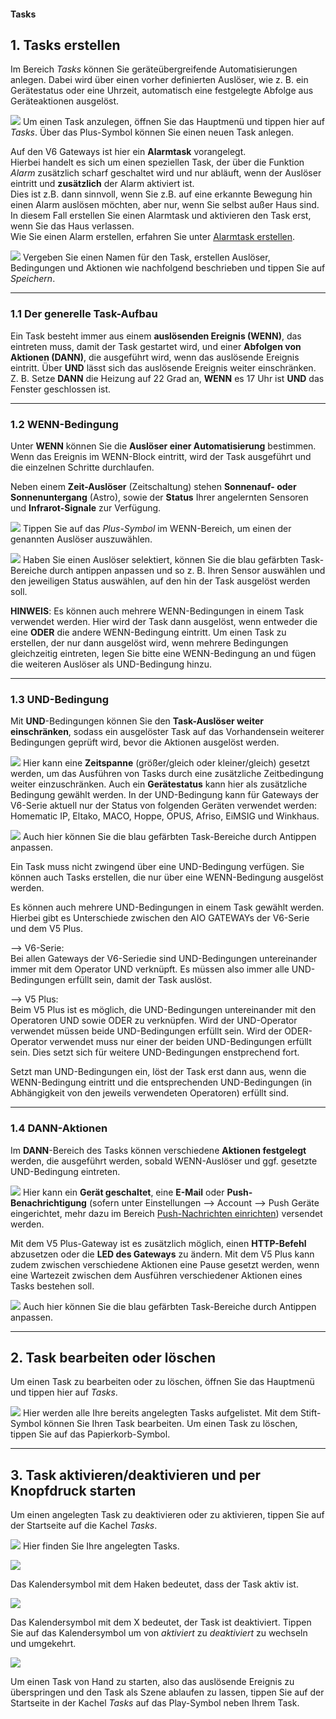#### Tasks

## 1\. Tasks erstellen

Im Bereich *Tasks* können Sie geräteübergreifende Automatisierungen
anlegen. Dabei wird über einen vorher definierten Auslöser, wie z. B.
ein Gerätestatus oder eine Uhrzeit, automatisch eine festgelegte Abfolge
aus Geräteaktionen ausgelöst.

![](/de/iqontrol_neo/iqneo_task_anlegen.jpg) Um einen Task anzulegen,
öffnen Sie das Hauptmenü und tippen hier auf *Tasks*. Über das
Plus-Symbol können Sie einen neuen Task anlegen.  
  
Auf den V6 Gateways ist hier ein **Alarmtask** vorangelegt.  
Hierbei handelt es sich um einen speziellen Task, der über die Funktion
*Alarm* zusätzlich scharf geschaltet wird und nur abläuft, wenn der
Auslöser eintritt und **zusätzlich** der Alarm aktiviert ist.  
Dies ist z.B. dann sinnvoll, wenn Sie z.B. auf eine erkannte Bewegung
hin einen Alarm auslösen möchten, aber nur, wenn Sie selbst außer Haus
sind. In diesem Fall erstellen Sie einen Alarmtask und aktivieren den
Task erst, wenn Sie das Haus verlassen.  
Wie Sie einen Alarm erstellen, erfahren Sie unter [Alarmtask
erstellen](/de/iqontrol_neo/alarm).

![](/de/iqontrol_neo/iqneo_taskuebersicht.jpg) Vergeben Sie einen Namen
für den Task, erstellen Auslöser, Bedingungen und Aktionen wie
nachfolgend beschrieben und tippen Sie auf *Speichern*.

-----

### 1.1 Der generelle Task-Aufbau

Ein Task besteht immer aus einem **auslösenden Ereignis (WENN)**, das
eintreten muss, damit der Task gestartet wird, und einer **Abfolgen von
Aktionen (DANN)**, die ausgeführt wird, wenn das auslösende Ereignis
eintritt. Über **UND** lässt sich das auslösende Ereignis weiter
einschränken. Z. B. Setze **DANN** die Heizung auf 22 Grad an, **WENN**
es 17 Uhr ist **UND** das Fenster geschlossen ist.

-----

### 1.2 WENN-Bedingung

Unter **WENN** können Sie die **Auslöser einer Automatisierung**
bestimmen. Wenn das Ereignis im WENN-Block eintritt, wird der Task
ausgeführt und die einzelnen Schritte durchlaufen.

Neben einem **Zeit-Auslöser** (Zeitschaltung) stehen **Sonnenauf- oder
Sonnenuntergang** (Astro), sowie der **Status** Ihrer angelernten
Sensoren und **Infrarot-Signale** zur Verfügung.

![](/de/iqontrol_neo/iqneo_wenn.jpg) Tippen Sie auf das *Plus-Symbol* im
WENN-Bereich, um einen der genannten Auslöser auszuwählen.

![](/de/iqontrol_neo/iqneo_ausloeser1.png) Haben Sie einen Auslöser
selektiert, können Sie die blau gefärbten Task-Bereiche durch antippen
anpassen und so z. B. Ihren Sensor auswählen und den jeweiligen Status
auswählen, auf den hin der Task ausgelöst werden soll.  
  
  
**HINWEIS**: Es können auch mehrere WENN-Bedingungen in einem Task
verwendet werden. Hier wird der Task dann ausgelöst, wenn entweder die
eine **ODER** die andere WENN-Bedingung eintritt. Um einen Task zu
erstellen, der nur dann ausgelöst wird, wenn mehrere Bedingungen
gleichzeitig eintreten, legen Sie bitte eine WENN-Bedingung an und fügen
die weiteren Auslöser als UND-Bedingung hinzu.

-----

### 1.3 UND-Bedingung

Mit **UND**-Bedingungen können Sie den **Task-Auslöser weiter
einschränken**, sodass ein ausgelöster Task auf das Vorhandensein
weiterer Bedingungen geprüft wird, bevor die Aktionen ausgelöst werden.

![](/de/iqontrol_neo/iq_neo_und.jpg) Hier kann eine **Zeitspanne**
(größer/gleich oder kleiner/gleich) gesetzt werden, um das Ausführen
von Tasks durch eine zusätzliche Zeitbedingung weiter einzuschränken.
Auch ein **Gerätestatus** kann hier als zusätzliche Bedingung gewählt
werden. In der UND-Bedingung kann für Gateways der V6-Serie aktuell nur
der Status von folgenden Geräten verwendet werden: Homematic IP, Eltako,
MACO, Hoppe, OPUS, Afriso, EiMSIG und Winkhaus.  
  
![](/de/iqontrol_neo/iqneo_zeitschaltung_und.jpg) Auch hier können Sie
die blau gefärbten Task-Bereiche durch Antippen anpassen.

Ein Task muss nicht zwingend über eine UND-Bedingung verfügen. Sie
können auch Tasks erstellen, die nur über eine WENN-Bedingung ausgelöst
werden.

Es können auch mehrere UND-Bedingungen in einem Task gewählt werden.
Hierbei gibt es Unterschiede zwischen den AIO GATEWAYs der V6-Serie und
dem V5 Plus.

<span class="underline">--\> V6-Serie:</span>  
Bei allen Gateways der V6-Seriedie sind UND-Bedingungen untereinander
immer mit dem Operator UND verknüpft. Es müssen also immer alle
UND-Bedingungen erfüllt sein, damit der Task auslöst.

<span class="underline">--\> V5 Plus:</span>  
Beim V5 Plus ist es möglich, die UND-Bedingungen untereinander mit den
Operatoren UND sowie ODER zu verknüpfen. Wird der UND-Operator verwendet
müssen beide UND-Bedingungen erfüllt sein. Wird der ODER-Operator
verwendet muss nur einer der beiden UND-Bedingungen erfüllt sein. Dies
setzt sich für weitere UND-Bedingungen enstprechend fort.

Setzt man UND-Bedingungen ein, löst der Task erst dann aus, wenn die
WENN-Bedingung eintritt und die entsprechenden UND-Bedingungen (in
Abhängigkeit von den jeweils verwendeten Operatoren) erfüllt sind.

-----

### 1.4 DANN-Aktionen

Im **DANN**-Bereich des Tasks können verschiedene **Aktionen
festgelegt** werden, die ausgeführt werden, sobald WENN-Auslöser und
ggf. gesetzte UND-Bedingung eintreten.

![](/de/iqontrol_neo/iqneo_aktion.jpg) Hier kann ein **Gerät
geschaltet**, eine **E-Mail** oder **Push-Benachrichtigung** (sofern
unter Einstellungen --\> Account --\> Push Geräte eingerichtet, mehr
dazu im Bereich [Push-Nachrichten einrichten](/de/iqontrol_neo/push))
versendet werden.  
  
Mit dem V5 Plus-Gateway ist es zusätzlich möglich, einen **HTTP-Befehl**
abzusetzen oder die **LED des Gateways** zu ändern. Mit dem V5 Plus kann
zudem zwischen verschiedene Aktionen eine Pause gesetzt werden, wenn
eine Wartezeit zwischen dem Ausführen verschiedener Aktionen eines Tasks
bestehen soll.

![](/de/iqontrol_neo/iqneo_dann1.png) Auch hier können Sie die blau
gefärbten Task-Bereiche durch Antippen anpassen.

-----

## 2\. Task bearbeiten oder löschen

Um einen Task zu bearbeiten oder zu löschen, öffnen Sie das Hauptmenü
und tippen hier auf *Tasks*.

![](/de/iqontrol_neo/iqneo_tasks_bearbeiten.jpg) Hier werden alle Ihre
bereits angelegten Tasks aufgelistet. Mit dem Stift-Symbol können Sie
Ihren Task bearbeiten. Um einen Task zu löschen, tippen Sie auf das
Papierkorb-Symbol.

-----

## 3\. Task aktivieren/deaktivieren und per Knopfdruck starten

Um einen angelegten Task zu deaktivieren oder zu aktivieren, tippen Sie
auf der Startseite auf die Kachel *Tasks*.

![](/de/iqontrol_neo/iqneo_tasks_startseite.jpg) Hier finden Sie Ihre
angelegten Tasks.

![](/de/iqontrol_neo/iqneo_tasks_aktiv.jpg)

Das Kalendersymbol mit dem Haken bedeutet, dass der Task aktiv ist.

![](/de/iqontrol_neo/iqneo_task_deaktiviert.jpg)

Das Kalendersymbol mit dem X bedeutet, der Task ist deaktiviert. Tippen
Sie auf das Kalendersymbol um von *aktiviert* zu *deaktiviert* zu
wechseln und umgekehrt.

![](/de/iqontrol_neo/iqneo_tasks_play.jpg)

Um einen Task von Hand zu starten, also das auslösende Ereignis zu
überspringen und den Task als Szene ablaufen zu lassen, tippen Sie auf
der Startseite in der Kachel *Tasks* auf das Play-Symbol neben Ihrem
Task.
